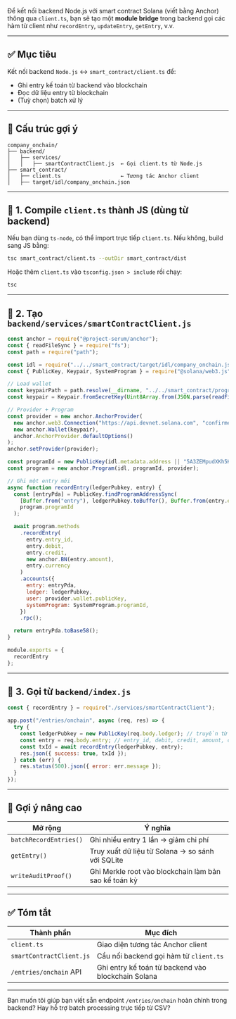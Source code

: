 Để kết nối backend Node.js với smart contract Solana (viết bằng Anchor) thông qua `client.ts`, bạn sẽ tạo một **module bridge** trong backend gọi các hàm từ client như `recordEntry`, `updateEntry`, `getEntry`, v.v.

---

## ✅ Mục tiêu

Kết nối backend `Node.js` ↔ `smart_contract/client.ts` để:

* Ghi entry kế toán từ backend vào blockchain
* Đọc dữ liệu entry từ blockchain
* (Tuỳ chọn) batch xử lý

---

## 📁 Cấu trúc gợi ý

```
company_onchain/
├── backend/
│   ├── services/
│   │   ├── smartContractClient.js  ← Gọi client.ts từ Node.js
├── smart_contract/
│   ├── client.ts                   ← Tương tác Anchor client
│   ├── target/idl/company_onchain.json
```

---

## 🔧 1. Compile `client.ts` thành JS (dùng từ backend)

Nếu bạn dùng `ts-node`, có thể import trực tiếp `client.ts`. Nếu không, build sang JS bằng:

```bash
tsc smart_contract/client.ts --outDir smart_contract/dist
```

Hoặc thêm `client.ts` vào `tsconfig.json > include` rồi chạy:

```bash
tsc
```

---

## 🧠 2. Tạo `backend/services/smartContractClient.js`

```js
const anchor = require("@project-serum/anchor");
const { readFileSync } = require("fs");
const path = require("path");

const idl = require("../../smart_contract/target/idl/company_onchain.json");
const { PublicKey, Keypair, SystemProgram } = require("@solana/web3.js");

// Load wallet
const keypairPath = path.resolve(__dirname, "../../smart_contract/program-keypair.json");
const keypair = Keypair.fromSecretKey(Uint8Array.from(JSON.parse(readFileSync(keypairPath, "utf-8"))));

// Provider + Program
const provider = new anchor.AnchorProvider(
  new anchor.web3.Connection("https://api.devnet.solana.com", "confirmed"),
  new anchor.Wallet(keypair),
  anchor.AnchorProvider.defaultOptions()
);
anchor.setProvider(provider);

const programId = new PublicKey(idl.metadata.address || "5A3ZEMpudXKh5KMTuZoNesPGWpUoYuHnFKAhzYQoEeqH");
const program = new anchor.Program(idl, programId, provider);

// Ghi một entry mới
async function recordEntry(ledgerPubkey, entry) {
  const [entryPda] = PublicKey.findProgramAddressSync(
    [Buffer.from("entry"), ledgerPubkey.toBuffer(), Buffer.from(entry.entry_id)],
    program.programId
  );

  await program.methods
    .recordEntry(
      entry.entry_id,
      entry.debit,
      entry.credit,
      new anchor.BN(entry.amount),
      entry.currency
    )
    .accounts({
      entry: entryPda,
      ledger: ledgerPubkey,
      user: provider.wallet.publicKey,
      systemProgram: SystemProgram.programId,
    })
    .rpc();

  return entryPda.toBase58();
}

module.exports = {
  recordEntry
};
```

---

## 🔌 3. Gọi từ `backend/index.js`

```js
const { recordEntry } = require("./services/smartContractClient");

app.post("/entries/onchain", async (req, res) => {
  try {
    const ledgerPubkey = new PublicKey(req.body.ledger); // truyền từ client/backend
    const entry = req.body.entry; // entry_id, debit, credit, amount, currency
    const txId = await recordEntry(ledgerPubkey, entry);
    res.json({ success: true, txId });
  } catch (err) {
    res.status(500).json({ error: err.message });
  }
});
```

---

## 🧠 Gợi ý nâng cao

| Mở rộng                | Ý nghĩa                                               |
| ---------------------- | ----------------------------------------------------- |
| `batchRecordEntries()` | Ghi nhiều entry 1 lần → giảm chi phí                  |
| `getEntry()`           | Truy xuất dữ liệu từ Solana → so sánh với SQLite      |
| `writeAuditProof()`    | Ghi Merkle root vào blockchain làm bản sao kế toán kỳ |

---

## ✅ Tóm tắt

| Thành phần               | Mục đích                                           |
| ------------------------ | -------------------------------------------------- |
| `client.ts`              | Giao diện tương tác Anchor client                  |
| `smartContractClient.js` | Cầu nối backend gọi hàm từ `client.ts`             |
| `/entries/onchain` API   | Ghi entry kế toán từ backend vào blockchain Solana |

---

Bạn muốn tôi giúp bạn viết sẵn endpoint `/entries/onchain` hoàn chỉnh trong backend? Hay hỗ trợ batch processing trực tiếp từ CSV?
